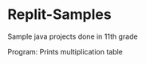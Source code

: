 # Replit-Samples

Sample java projects done in 11th grade

Program: Prints multiplication table 



